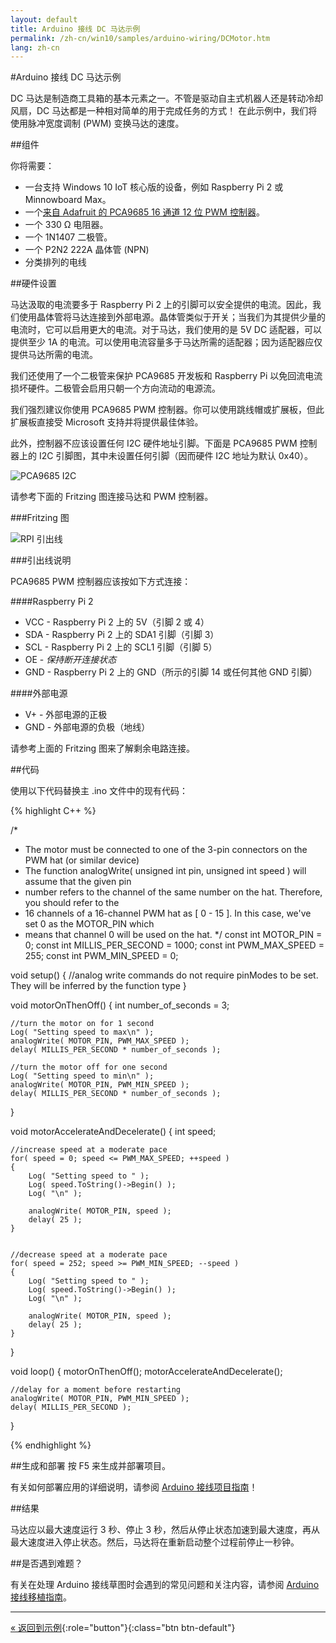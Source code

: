 ```yaml
---
layout: default
title: Arduino 接线 DC 马达示例
permalink: /zh-cn/win10/samples/arduino-wiring/DCMotor.htm
lang: zh-cn
---
```


#Arduino 接线 DC 马达示例

DC 马达是制造商工具箱的基本元素之一。不管是驱动自主式机器人还是转动冷却风扇，DC 马达都是一种相对简单的用于完成任务的方式！ 在此示例中，我们将使用脉冲宽度调制 \(PWM\) 变换马达的速度。

##组件

你将需要：

* 一台支持 Windows 10 IoT 核心版的设备，例如 Raspberry Pi 2 或 Minnowboard Max。
* 一个[来自 Adafruit 的 PCA9685 16 通道 12 位 PWM 控制器](http://www.adafruit.com/product/815)。
* 一个 330 Ω 电阻器。
* 一个 1N1407 二极管。
* 一个 P2N2 222A 晶体管 \(NPN\)
* 分类排列的电线

##硬件设置

马达汲取的电流要多于 Raspberry Pi 2 上的引脚可以安全提供的电流。因此，我们使用晶体管将马达连接到外部电源。晶体管类似于开关；当我们为其提供少量的电流时，它可以启用更大的电流。对于马达，我们使用的是 5V DC 适配器，可以提供至少 1A 的电流。可以使用电流容量多于马达所需的适配器；因为适配器应仅提供马达所需的电流。

我们还使用了一个二极管来保护 PCA9685 开发板和 Raspberry Pi 以免回流电流损坏硬件。二极管会启用只朝一个方向流动的电源流。

我们强烈建议你使用 PCA9685 PWM 控制器。你可以使用跳线帽或扩展板，但此扩展板直接受 Microsoft 支持并将提供最佳体验。

此外，控制器不应该设置任何 I2C 硬件地址引脚。下面是 PCA9685 PWM 控制器上的 I2C 引脚图，其中未设置任何引脚（因而硬件 I2C 地址为默认 0x40）。

![PCA9685 I2C]({{site.baseurl}}/Resources/images/arduino_wiring/pca9685_i2c.jpg)

请参考下面的 Fritzing 图连接马达和 PWM 控制器。

###Fritzing 图

![RPI 引出线]({{site.baseurl}}/Resources/images/arduino_wiring/dcmotor.png)

###引出线说明

PCA9685 PWM 控制器应该按如下方式连接：

####Raspberry Pi 2

- VCC - Raspberry Pi 2 上的 5V（引脚 2 或 4）
- SDA - Raspberry Pi 2 上的 SDA1 引脚（引脚 3）
- SCL - Raspberry Pi 2 上的 SCL1 引脚（引脚 5）
- OE - *保持断开连接状态*
- GND - Raspberry Pi 2 上的 GND（所示的引脚 14 或任何其他 GND 引脚）

####外部电源

- V+ - 外部电源的正极
- GND - 外部电源的负极（地线）

请参考上面的 Fritzing 图来了解剩余电路连接。


##代码

使用以下代码替换主 .ino 文件中的现有代码：

{% highlight C++ %}


/*
 * The motor must be connected to one of the 3-pin connectors on the PWM hat (or similar device)
 * The function analogWrite( unsigned int pin, unsigned int speed ) will assume that the given pin
 *   number refers to the channel of the same number on the hat. Therefore, you should refer to the
 *   16 channels of a 16-channel PWM hat as [ 0 - 15 ]. In this case, we've set 0 as the MOTOR_PIN which
 *   means that channel 0 will be used on the hat. 
 */
const int MOTOR_PIN = 0;
const int MILLIS_PER_SECOND = 1000;
const int PWM_MAX_SPEED = 255;
const int PWM_MIN_SPEED = 0;

void setup()
{
    //analog write commands do not require pinModes to be set. They will be inferred by the function type
}


void motorOnThenOff()
{
    int number_of_seconds = 3;

    //turn the motor on for 1 second
    Log( "Setting speed to max\n" );
    analogWrite( MOTOR_PIN, PWM_MAX_SPEED );
    delay( MILLIS_PER_SECOND * number_of_seconds );

    //turn the motor off for one second
    Log( "Setting speed to min\n" );
    analogWrite( MOTOR_PIN, PWM_MIN_SPEED );
    delay( MILLIS_PER_SECOND * number_of_seconds );
}


void motorAccelerateAndDecelerate()
{
    int speed;

    //increase speed at a moderate pace
    for( speed = 0; speed <= PWM_MAX_SPEED; ++speed )
    {
        Log( "Setting speed to " );
        Log( speed.ToString()->Begin() );
        Log( "\n" );

        analogWrite( MOTOR_PIN, speed );
        delay( 25 );
    }


    //decrease speed at a moderate pace
    for( speed = 252; speed >= PWM_MIN_SPEED; --speed )
    {
        Log( "Setting speed to " );
        Log( speed.ToString()->Begin() );
        Log( "\n" );

        analogWrite( MOTOR_PIN, speed );
        delay( 25 );
    }
}


void loop()
{
    motorOnThenOff();
    motorAccelerateAndDecelerate();

    //delay for a moment before restarting
    analogWrite( MOTOR_PIN, PWM_MIN_SPEED );
    delay( MILLIS_PER_SECOND );
}


{% endhighlight %}


##生成和部署
按 F5 来生成并部署项目。

有关如何部署应用的详细说明，请参阅 [Arduino 接线项目指南]({{site.baseurl}}/{{page.lang}}/win10/ArduinoWiringProjectGuide.htm)！

##结果

马达应以最大速度运行 3 秒、停止 3 秒，然后从停止状态加速到最大速度，再从最大速度进入停止状态。然后，马达将在重新启动整个过程前停止一秒钟。

##是否遇到难题？

有关在处理 Arduino 接线草图时会遇到的常见问题和关注内容，请参阅 [Arduino 接线移植指南]({{site.baseurl}}/{{page.lang}}/win10/ArduinoWiringPortingGuide.htm)。

---

[&laquo; 返回到示例]({{site.baseurl}}/{{page.lang}}/win10/StartCoding.htm){:role="button"}{:class="btn btn-default"}
